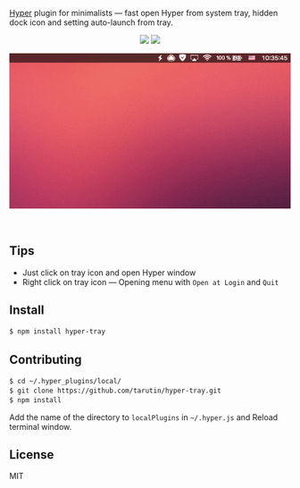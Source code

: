 [Hyper](https://hyper.is) plugin for minimalists — fast open Hyper from system tray, hidden dock icon and setting auto-launch from tray.

<p align="center">
    <img src="https://img.shields.io/npm/dt/hyper-tray.svg"/>
    <img src="https://img.shields.io/github/package-json/v/badges/shields.svg"/>
</p>

<p align="center">
    <img src="https://raw.githubusercontent.com/tarutin/hyper-tray/master/static/preview.gif" width="666" alt="Hyper tray"/>
</p>
<br/>

## Tips
* Just click on tray icon and open Hyper window
* Right click on tray icon — Opening menu with `Open at Login` and `Quit`

## Install
```bash
$ npm install hyper-tray
```

## Contributing
```bash
$ cd ~/.hyper_plugins/local/
$ git clone https://github.com/tarutin/hyper-tray.git
$ npm install
```
Add the name of the directory to `localPlugins` in `~/.hyper.js` and Reload terminal window.

## License
MIT

